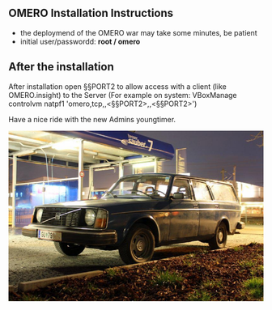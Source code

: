 ## OMERO Installation Instructions 

* the deploymend of the OMERO war may take some minutes, be patient
* initial user/passwordd: **root / omero**


## After the installation

After installation open §§PORT2 to allow access with a client (like OMERO.insight) to the Server
(For example on system: VBoxManage controlvm <VMNAME> natpf1 'omero,tcp,,<§§PORT2>,,<§§PORT2>')


Have a nice ride with the new Admins youngtimer.

![FINAL](assets/install-screen-final.jpg)
